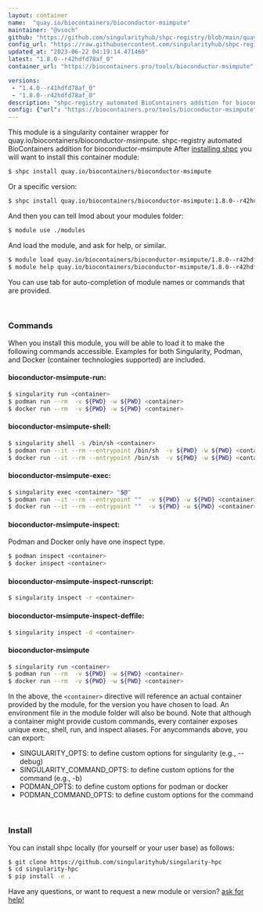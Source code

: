 ```yaml
---
layout: container
name:  "quay.io/biocontainers/bioconductor-msimpute"
maintainer: "@vsoch"
github: "https://github.com/singularityhub/shpc-registry/blob/main/quay.io/biocontainers/bioconductor-msimpute/container.yaml"
config_url: "https://raw.githubusercontent.com/singularityhub/shpc-registry/main/quay.io/biocontainers/bioconductor-msimpute/container.yaml"
updated_at: "2023-06-22 04:19:14.471460"
latest: "1.8.0--r42hdfd78af_0"
container_url: "https://biocontainers.pro/tools/bioconductor-msimpute"

versions:
 - "1.4.0--r41hdfd78af_0"
 - "1.8.0--r42hdfd78af_0"
description: "shpc-registry automated BioContainers addition for bioconductor-msimpute"
config: {"url": "https://biocontainers.pro/tools/bioconductor-msimpute", "maintainer": "@vsoch", "description": "shpc-registry automated BioContainers addition for bioconductor-msimpute", "latest": {"1.8.0--r42hdfd78af_0": "sha256:24e167f5f4a501e2561bac0dc76b65dad41ea35008feaac79952d34a26ab8b2e"}, "tags": {"1.4.0--r41hdfd78af_0": "sha256:4176ec6d112d6b28128199960353ae2b671cf5573d2b8a496e1b5f8f208ac399", "1.8.0--r42hdfd78af_0": "sha256:24e167f5f4a501e2561bac0dc76b65dad41ea35008feaac79952d34a26ab8b2e"}, "docker": "quay.io/biocontainers/bioconductor-msimpute"}
---
```


This module is a singularity container wrapper for quay.io/biocontainers/bioconductor-msimpute.
shpc-registry automated BioContainers addition for bioconductor-msimpute
After [installing shpc](#install) you will want to install this container module:


```bash
$ shpc install quay.io/biocontainers/bioconductor-msimpute
```

Or a specific version:

```bash
$ shpc install quay.io/biocontainers/bioconductor-msimpute:1.8.0--r42hdfd78af_0
```

And then you can tell lmod about your modules folder:

```bash
$ module use ./modules
```

And load the module, and ask for help, or similar.

```bash
$ module load quay.io/biocontainers/bioconductor-msimpute/1.8.0--r42hdfd78af_0
$ module help quay.io/biocontainers/bioconductor-msimpute/1.8.0--r42hdfd78af_0
```

You can use tab for auto-completion of module names or commands that are provided.

<br>

### Commands

When you install this module, you will be able to load it to make the following commands accessible.
Examples for both Singularity, Podman, and Docker (container technologies supported) are included.

#### bioconductor-msimpute-run:

```bash
$ singularity run <container>
$ podman run --rm  -v ${PWD} -w ${PWD} <container>
$ docker run --rm  -v ${PWD} -w ${PWD} <container>
```

#### bioconductor-msimpute-shell:

```bash
$ singularity shell -s /bin/sh <container>
$ podman run --it --rm --entrypoint /bin/sh  -v ${PWD} -w ${PWD} <container>
$ docker run --it --rm --entrypoint /bin/sh  -v ${PWD} -w ${PWD} <container>
```

#### bioconductor-msimpute-exec:

```bash
$ singularity exec <container> "$@"
$ podman run --it --rm --entrypoint ""  -v ${PWD} -w ${PWD} <container> "$@"
$ docker run --it --rm --entrypoint ""  -v ${PWD} -w ${PWD} <container> "$@"
```

#### bioconductor-msimpute-inspect:

Podman and Docker only have one inspect type.

```bash
$ podman inspect <container>
$ docker inspect <container>
```

#### bioconductor-msimpute-inspect-runscript:

```bash
$ singularity inspect -r <container>
```

#### bioconductor-msimpute-inspect-deffile:

```bash
$ singularity inspect -d <container>
```



#### bioconductor-msimpute

```bash
$ singularity run <container>
$ podman run --rm  -v ${PWD} -w ${PWD} <container>
$ docker run --rm  -v ${PWD} -w ${PWD} <container>
```


In the above, the `<container>` directive will reference an actual container provided
by the module, for the version you have chosen to load. An environment file in the
module folder will also be bound. Note that although a container
might provide custom commands, every container exposes unique exec, shell, run, and
inspect aliases. For anycommands above, you can export:

 - SINGULARITY_OPTS: to define custom options for singularity (e.g., --debug)
 - SINGULARITY_COMMAND_OPTS: to define custom options for the command (e.g., -b)
 - PODMAN_OPTS: to define custom options for podman or docker
 - PODMAN_COMMAND_OPTS: to define custom options for the command

<br>

### Install

You can install shpc locally (for yourself or your user base) as follows:

```bash
$ git clone https://github.com/singularityhub/singularity-hpc
$ cd singularity-hpc
$ pip install -e .
```

Have any questions, or want to request a new module or version? [ask for help!](https://github.com/singularityhub/singularity-hpc/issues)